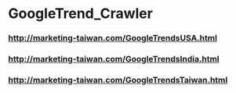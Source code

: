 # GoogleTrend_Crawler

### http://marketing-taiwan.com/GoogleTrendsUSA.html
### http://marketing-taiwan.com/GoogleTrendsIndia.html
### http://marketing-taiwan.com/GoogleTrendsTaiwan.html
